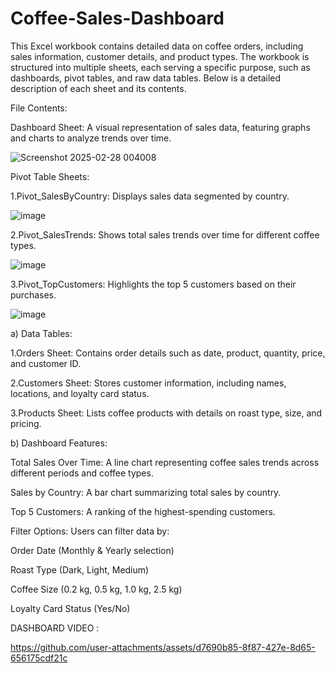 # Coffee-Sales-Dashboard

This Excel workbook contains detailed data on coffee orders, including sales information, customer details, and product types. The workbook is structured into multiple sheets, each serving a specific purpose, such as dashboards, pivot tables, and raw data tables. Below is a detailed description of each sheet and its contents.


File Contents: 

Dashboard Sheet: A visual representation of sales data, featuring graphs and charts to analyze trends over time.

![Screenshot 2025-02-28 004008](https://github.com/user-attachments/assets/ae30c55e-0698-45b1-9856-5d5f05f33c43)


Pivot Table Sheets:

1.Pivot_SalesByCountry: Displays sales data segmented by country.


![image](https://github.com/user-attachments/assets/dd38b632-a2c0-417a-8599-907523e0c492)


2.Pivot_SalesTrends: Shows total sales trends over time for different coffee types.


![image](https://github.com/user-attachments/assets/21abbe82-d280-4eb7-81be-d6b4fe7d5b97)


3.Pivot_TopCustomers: Highlights the top 5 customers based on their purchases.


![image](https://github.com/user-attachments/assets/8c38f5b3-c011-49b2-8b45-1c3a075d87c4)




a) Data Tables:


1.Orders Sheet: Contains order details such as date, product, quantity, price, and customer ID.


2.Customers Sheet: Stores customer information, including names, locations, and loyalty card status.


3.Products Sheet: Lists coffee products with details on roast type, size, and pricing.










b) Dashboard Features:




Total Sales Over Time: A line chart representing coffee sales trends across different periods and coffee types.


Sales by Country: A bar chart summarizing total sales by country.


Top 5 Customers: A ranking of the highest-spending customers.


Filter Options: Users can filter data by:


Order Date (Monthly & Yearly selection)


Roast Type (Dark, Light, Medium)


Coffee Size (0.2 kg, 0.5 kg, 1.0 kg, 2.5 kg)


Loyalty Card Status (Yes/No)





DASHBOARD VIDEO :




https://github.com/user-attachments/assets/d7690b85-8f87-427e-8d65-656175cdf21c







